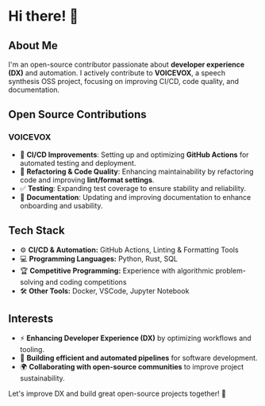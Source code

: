 # Hi there! 👋

## About Me
I'm an open-source contributor passionate about **developer experience (DX)** and automation. I actively contribute to **VOICEVOX**, a speech synthesis OSS project, focusing on improving CI/CD, code quality, and documentation.

## Open Source Contributions
### **VOICEVOX**
- 🚀 **CI/CD Improvements**: Setting up and optimizing **GitHub Actions** for automated testing and deployment.
- 🔧 **Refactoring & Code Quality**: Enhancing maintainability by refactoring code and improving **lint/format settings**.
- ✅ **Testing**: Expanding test coverage to ensure stability and reliability.
- 📖 **Documentation**: Updating and improving documentation to enhance onboarding and usability.

## Tech Stack
- ⚙️ **CI/CD & Automation:** GitHub Actions, Linting & Formatting Tools
- 💻 **Programming Languages:** Python, Rust, SQL
- 🏆 **Competitive Programming:** Experience with algorithmic problem-solving and coding competitions
- 🛠️ **Other Tools:** Docker, VSCode, Jupyter Notebook

## Interests
- ⚡ **Enhancing Developer Experience (DX)** by optimizing workflows and tooling.
- 🔄 **Building efficient and automated pipelines** for software development.
- 🌍 **Collaborating with open-source communities** to improve project sustainability.

Let's improve DX and build great open-source projects together! 🚀
